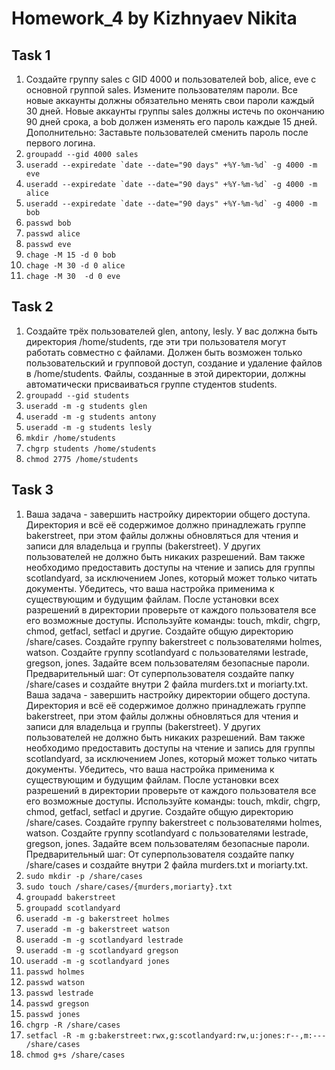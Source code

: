 # Homework_4 by Kizhnyaev Nikita
## Task 1
1) Создайте группу sales с GID 4000 и пользователей bob, alice, 
eve c основной группой sales. 
Измените пользователям пароли.
Все новые аккаунты должны обязательно менять свои пароли 
каждый 30 дней.
Новые аккаунты группы sales должны истечь по окончанию 90 
дней срока, а bob должен изменять его пароль каждые 15 
дней.
Дополнительно:
Заставьте пользователей сменить пароль после первого 
логина.
2) ```groupadd --gid 4000 sales```
3) ```useradd --expiredate `date --date="90 days" +%Y-%m-%d` -g 4000 -m eve```
4) ```useradd --expiredate `date --date="90 days" +%Y-%m-%d` -g 4000 -m alice```
5) ```useradd --expiredate `date --date="90 days" +%Y-%m-%d` -g 4000 -m bob```
6) ```passwd bob```
7) ```passwd alice```
8) ```passwd eve```
9) ```chage -M 15 -d 0 bob```
10) ```chage -M 30 -d 0 alice```
11) ```chage -M 30  -d 0 eve```
## Task 2
1) Создайте трёх пользователей glen, antony, lesly.
У вас должна быть директория /home/students, где эти три 
пользователя могут работать совместно с файлами.
Должен быть возможен только пользовательский и групповой 
доступ, создание и удаление файлов в /home/students. 
Файлы, созданные в этой директории, должны автоматически 
присваиваться группе студентов students.
2) ``` groupadd --gid students ```
3) ```useradd -m -g students glen ```
4) ```useradd -m -g students antony```
5) ```useradd -m -g students lesly```
5) ```mkdir /home/students```
6) ```chgrp students /home/students```
7) ```chmod 2775 /home/students```
## Task 3
1) Ваша задача - завершить настройку директории общего 
доступа. 
Директория и всё её содержимое должно принадлежать группе
bakerstreet, при этом файлы должны обновляться для чтения 
и записи для владельца и группы (bakerstreet). У других 
пользователей не должно быть никаких разрешений. 
Вам также необходимо предоставить доступы на чтение и 
запись для группы scotlandyard, за исключением Jones, 
который может только читать документы.
Убедитесь, что ваша настройка применима к существующим и 
будущим файлам. После установки всех разрешений в 
директории проверьте от каждого пользователя все его 
возможные доступы.
Используйте команды: touch, mkdir, chgrp, chmod, getfacl, setfacl
и другие. 
Создайте общую директорию /share/cases.
Создайте группу bakerstreet с пользователями holmes, 
watson.
Создайте группу scotlandyard с пользователями lestrade, 
gregson, jones.
Задайте всем пользователям безопасные пароли.
Предварительный шаг:
От суперпользователя создайте папку /share/cases и создайте 
внутри 2 файла murders.txt и moriarty.txt.
Ваша задача - завершить настройку директории общего 
доступа. 
Директория и всё её содержимое должно принадлежать группе
bakerstreet, при этом файлы должны обновляться для чтения 
и записи для владельца и группы (bakerstreet). У других 
пользователей не должно быть никаких разрешений. 
Вам также необходимо предоставить доступы на чтение и 
запись для группы scotlandyard, за исключением Jones, 
который может только читать документы.
Убедитесь, что ваша настройка применима к существующим и 
будущим файлам. После установки всех разрешений в 
директории проверьте от каждого пользователя все его 
возможные доступы.
Используйте команды: touch, mkdir, chgrp, chmod, getfacl, setfacl
и другие. 
Создайте общую директорию /share/cases.
Создайте группу bakerstreet с пользователями holmes, 
watson.
Создайте группу scotlandyard с пользователями lestrade, 
gregson, jones.
Задайте всем пользователям безопасные пароли.
Предварительный шаг:
От суперпользователя создайте папку /share/cases и создайте 
внутри 2 файла murders.txt и moriarty.txt.
2) ```sudo mkdir -p /share/cases```
3) ```sudo touch /share/cases/{murders,moriarty}.txt```
4) ```groupadd bakerstreet```
5) ```groupadd scotlandyard```
6) ```useradd -m -g bakerstreet holmes```
7) ```useradd -m -g bakerstreet watson```
8) ```useradd -m -g scotlandyard lestrade```
9) ```useradd -m -g scotlandyard gregson```
10) ```useradd -m -g scotlandyard jones```
11) ```passwd holmes```
12) ```passwd watson```
13) ```passwd lestrade```
14) ```passwd gregson```
15) ```passwd jones```
16) ```chgrp -R /share/cases```
17) ```setfacl -R -m g:bakerstreet:rwx,g:scotlandyard:rw,u:jones:r--,m:--- /share/cases```
18) ```chmod g+s /share/cases```
